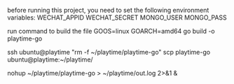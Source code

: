before running this project, you need to set the following environment variables:
WECHAT_APPID
WECHAT_SECRET
MONGO_USER
MONGO_PASS

run command to build the file
GOOS=linux GOARCH=amd64 go build -o playtime-go

ssh ubuntu@playtime "rm -f ~/playtime/playtime-go"
scp playtime-go ubuntu@playtime:~/playtime/

nohup ~/playtime/playtime-go > ~/playtime/out.log 2>&1 &
